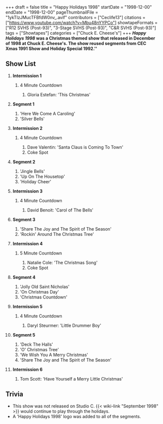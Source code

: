+++
draft = false
title = "Happy Holidays 1998"
startDate = "1998-12-00"
endDate = "1998-12-00"
pageThumbnailFile = "1ykTIzJMucTFBfdW0nv_.avif"
contributors = ["Ceclife13"]
citations = ["https://www.youtube.com/watch?v=Mbu48nYYPCo"]
showtapeFormats = ["R12 SVHS (Post-93)", "3-Stage SVHS (Post-93)", "C&R SVHS (Post-93)"]
tags = ["Showtapes"]
categories = ["Chuck E. Cheese's"]
+++
***Happy Holidays 1998* was a Christmas themed show that released in December of 1998 at Chuck E. Cheese's. The show reused segments from CEC Xmas 1991 Show and Holiday Special 1992.''**

## Show List

1. **Intermission 1**

   1. 4 Minute Countdown

      1. Gloria Estefan: 'This Christmas'
2. **Segment 1**

   1. 'Here We Come A Caroling'
   2. 'Silver Bells'
3. **Intermission 2**

   1. 4 Minute Countdown

      1. Dave Valentin: 'Santa Claus is Coming To Town'
      2. Coke Spot
4. **Segment 2**

   1. 'Jingle Bells'
   2. 'Up On The Housetop'
   3. 'Holiday Cheer'
5. **Intermission 3**

   1. 4 Minute Countdown

      1. David Benoit: 'Carol of The Bells'
6. **Segment 3**

   1. 'Share The Joy and The Spirit of The Season'
   2. 'Rockin' Around The Christmas Tree'
7. **Intermission 4**

   1. 5 Minute Countdown

      1. Natalie Cole: 'The Christmas Song'
      2. Coke Spot
8. **Segment 4**

   1. 'Jolly Old Saint Nicholas'
   2. 'On Christmas Day'
   3. 'Christmas Countdown'
9. **Intermission 5**

   1. 4 Minute Countdown

      1. Daryl Steurmer: 'Little Drummer Boy'
10. **Segment 5**

    1. 'Deck The Halls'
    2. 'O' Christmas Tree'
    3. 'We Wish You A Merry Christmas'
    4. 'Share The Joy and The Spirit of The Season'
11. **Intermission 6**

    1. Tom Scott: 'Have Yourself a Merry Little Christmas'

## Trivia

* This show was not released on Studio C. {{< wiki-link "September 1998" >}} would continue to play through the holidays.
* A 'Happy Holidays 1998' logo was added to all of the segments.
